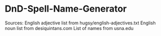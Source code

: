 # DnD-Spell-Name-Generator


Sources:
English adjective list from hugsy/english-adjectives.txt
English noun list from desiquintans.com
List of names from usna.edu
